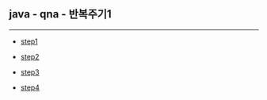 ## java - qna - 반복주기1

------

- [step1](./step1)

  

- [step2](./step2)

  

- [step3](./step3)



* [step4](./step4)

